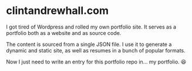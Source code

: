 # clintandrewhall.com

I got tired of Wordpress and rolled my own portfolio site.  It serves as a portfolio both as a website and as source code.

The content is sourced from a single JSON file.  I use it to generate a dynamic and static site, as well as resumes in a bunch of popular formats.

Now I just need to write an entry for this portfolio repo in... my portfolio. 😆
